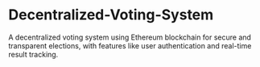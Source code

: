 # Decentralized-Voting-System
A decentralized voting system using Ethereum blockchain for secure and transparent elections, with features like user authentication and real-time result tracking.
